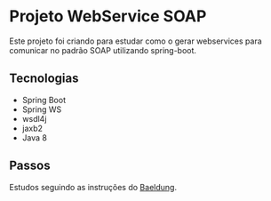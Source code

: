 # Projeto WebService SOAP

Este projeto foi criando para estudar como o gerar webservices para comunicar no padrão SOAP utilizando spring-boot.

## Tecnologias

* Spring Boot
* Spring WS
* wsdl4j
* jaxb2
* Java 8

## Passos

Estudos seguindo as instruções do [Baeldung](https://www.baeldung.com/spring-boot-soap-web-service).

